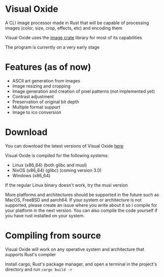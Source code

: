 # Visual Oxide
A CLI image processor made in Rust that will be capable of processing images (color, size, crop, effects, etc) and encoding them

Visual Oxide uses the [image crate](https://crates.io/crates/image) library for most of its capabilities 

The program is currently on a very early stage

# Features (as of now)
- ASCII art generation from images
- Image resizing and cropping
- Image generation and creation of pixel patterns (not implemented yet)
- Contrast adjustment
- Preservation of original bit depth
- Multiple format support
- Image to ico conversion

# Download
You can download the latest versions of Visual Oxide [here](https://github.com/spacebanana420/VisualOxide/releases)

Visual Oxide is compiled for the following systems:
- Linux (x86_64) (both glibc and musl)
- NixOS (x86_64) (glibc) (coming version 3.0)
- Windows (x86_64)

If the regular Linux binary doesn't work, try the musl version

More platforms and architectures should be supported in the future such as MacOS, FreeBSD and aarch64. If your system or architecture is not supported, please create an issue where you write about it so I compile for your platform in the next version. You can also compile the code yourself if you have rust installed on your system.

# Compiling from source
Visual Oxide will work on any operative system and architecture that supports Rust's compiler

Install cargo, Rust's package manager, and open a terminal in the project's directory and run ``` cargo build -r ```
